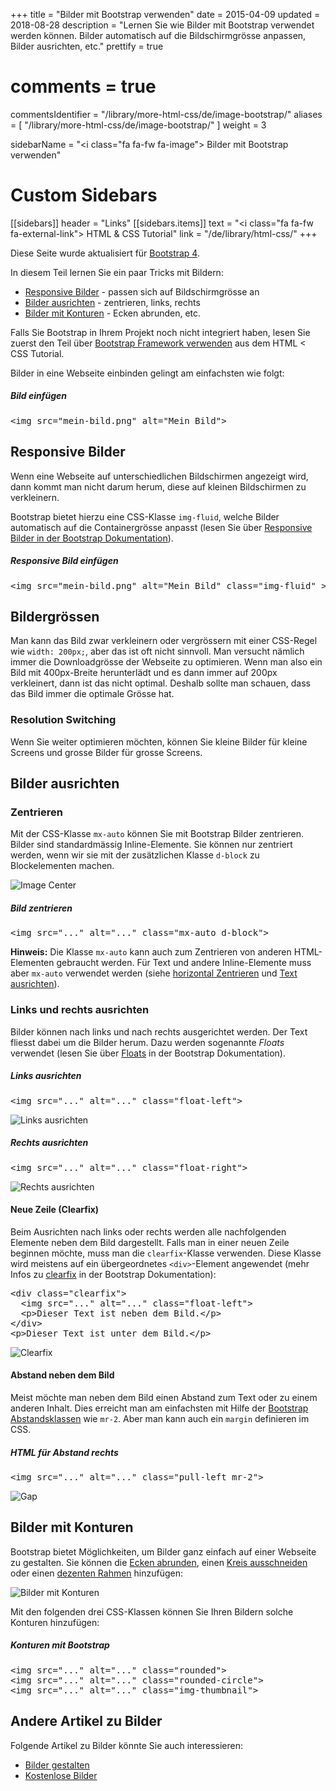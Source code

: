+++
title = "Bilder mit Bootstrap verwenden"
date = 2015-04-09
updated = 2018-08-28
description = "Lernen Sie wie Bilder mit Bootstrap verwendet werden können. Bilder automatisch auf die Bildschirmgrösse anpassen, Bilder ausrichten, etc."
prettify = true
# comments = true
commentsIdentifier = "/library/more-html-css/de/image-bootstrap/"
aliases = [ 
  "/library/more-html-css/de/image-bootstrap/" 
]
weight = 3

sidebarName = "<i class=\"fa fa-fw fa-image\"></i> Bilder mit Bootstrap verwenden"

# Custom Sidebars
[[sidebars]]
header = "Links"
[[sidebars.items]]
text = "<i class=\"fa fa-fw fa-external-link\"></i> HTML & CSS Tutorial"
link = "/de/library/html-css/"
+++

<div class="alert alert-info">
Diese Seite wurde aktualisiert für <a href="https://getbootstrap.com/" class="alert-link">Bootstrap 4</a>. 
</div>

In diesem Teil lernen Sie ein paar Tricks mit Bildern:

- [Responsive Bilder](#responsive-bilder) - passen sich auf Bildschirmgrösse an
- [Bilder ausrichten](#bilder-ausrichten) - zentrieren, links, rechts
- [Bilder mit Konturen](#bilder-mit-konturen) - Ecken abrunden, etc.

<div class="alert alert-warning">
Falls Sie Bootstrap in Ihrem Projekt noch nicht integriert haben, lesen Sie zuerst den Teil über <a href="/de/library/html-css/part7/" class="alert-link">Bootstrap Framework verwenden</a> aus dem HTML &lt; CSS Tutorial.
</div>

Bilder in eine Webseite einbinden gelingt am einfachsten wie folgt:

##### Bild einfügen

<pre class="prettyprint lang-html">
&lt;img src="mein-bild.png" alt="Mein Bild">
</pre>

## Responsive Bilder

Wenn eine Webseite auf unterschiedlichen Bildschirmen angezeigt wird, dann kommt man nicht darum herum, diese auf kleinen Bildschirmen zu verkleinern.

Bootstrap bietet hierzu eine CSS-Klasse `img-fluid`, welche Bilder automatisch auf die Containergrösse anpasst (lesen Sie über [Responsive Bilder in der Bootstrap Dokumentation](https://getbootstrap.com/docs/4.1/content/images/#responsive-images)).

##### Responsive Bild einfügen

<pre class="prettyprint lang-html">
&lt;img src="mein-bild.png" alt="Mein Bild" class="img-fluid" >
</pre>

## Bildergrössen

Man kann das Bild zwar verkleinern oder vergrössern mit einer CSS-Regel wie `width: 200px;`, aber das ist oft nicht sinnvoll. Man versucht nämlich immer die Downloadgrösse der Webseite zu optimieren. Wenn man also ein Bild mit 400px-Breite herunterlädt und es dann immer auf 200px verkleinert, dann ist das nicht optimal. Deshalb sollte man schauen, dass das Bild immer die optimale Grösse hat.

### Resolution Switching

Wenn Sie weiter optimieren möchten, können Sie kleine Bilder für kleine Screens und grosse Bilder für grosse Screens.

## Bilder ausrichten

### Zentrieren

Mit der CSS-Klasse `mx-auto` können Sie mit Bootstrap Bilder zentrieren. Bilder sind standardmässig Inline-Elemente. Sie können nur zentriert werden, wenn wir sie mit der zusätzlichen Klasse `d-block` zu Blockelementen machen.

![Image Center](center.png)

##### Bild zentrieren

<pre class="prettyprint lang-html">
&lt;img src="..." alt="..." class="mx-auto d-block">
</pre>

<div class="alert alert-info">
<strong>Hinweis:</strong> Die Klasse <code>mx-auto</code> kann auch zum Zentrieren von anderen HTML-Elementen gebraucht werden. Für Text und andere Inline-Elemente muss aber <code>mx-auto</code> verwendet werden (siehe <a href="https://getbootstrap.com/docs/4.1/utilities/spacing/#horizontal-centering" class="alert-link">horizontal Zentrieren</a> und <a class="alert-link" href="https://getbootstrap.com/docs/4.1/utilities/text/#text-alignment">Text ausrichten</a>).
</div>

### Links und rechts ausrichten

Bilder können nach links und nach rechts ausgerichtet werden. Der Text fliesst dabei um die Bilder herum. Dazu werden sogenannte _Floats_ verwendet (lesen Sie über [Floats](https://getbootstrap.com/docs/4.1/utilities/float/) in der Bootstrap Dokumentation).

##### Links ausrichten

<pre class="prettyprint lang-html">
&lt;img src="..." alt="..." class="float-left">
</pre>

![Links ausrichten](float-left.png)

##### Rechts ausrichten

<pre class="prettyprint lang-html">
&lt;img src="..." alt="..." class="float-right">
</pre>

![Rechts ausrichten](float-right.png)

#### Neue Zeile (Clearfix)

Beim Ausrichten nach links oder rechts werden alle nachfolgenden Elemente neben dem Bild dargestellt. Falls man in einer neuen Zeile beginnen möchte, muss man die `clearfix`-Klasse verwenden. Diese Klasse wird meistens auf ein übergeordnetes `<div>`-Element angewendet (mehr Infos zu [clearfix](https://getbootstrap.com/docs/4.1/utilities/clearfix/) in der Bootstrap Dokumentation):

<pre class="prettyprint lang-html">
&lt;div class="clearfix">
  &lt;img src="..." alt="..." class="float-left">
  &lt;p>Dieser Text ist neben dem Bild.&lt;/p>
&lt;/div>
&lt;p>Dieser Text ist unter dem Bild.&lt;/p>
</pre>

![Clearfix](clearfix.de.png)

#### Abstand neben dem Bild

Meist möchte man neben dem Bild einen Abstand zum Text oder zu einem anderen Inhalt. Dies erreicht man am einfachsten mit Hilfe der [Bootstrap Abstandsklassen](https://getbootstrap.com/docs/4.1/utilities/spacing/) wie `mr-2`. Aber man kann auch ein `margin` definieren im CSS.

##### HTML für Abstand rechts

<pre class="prettyprint lang-html">
&lt;img src="..." alt="..." class="pull-left mr-2">
</pre>

![Gap](margin.png)

## Bilder mit Konturen

Bootstrap bietet Möglichkeiten, um Bilder ganz einfach auf einer Webseite zu gestalten. Sie können die [Ecken abrunden](https://getbootstrap.com/docs/4.1/utilities/borders/#border-radius), einen [Kreis ausschneiden](https://getbootstrap.com/docs/4.1/utilities/borders/#border-radius) oder einen [dezenten Rahmen](https://getbootstrap.com/docs/4.1/content/images/#image-thumbnails) hinzufügen:

![Bilder mit Konturen](image-shapes.png)

Mit den folgenden drei CSS-Klassen können Sie Ihren Bildern solche Konturen hinzufügen:

##### Konturen mit Bootstrap

<pre class="prettyprint lang-html">
&lt;img src="..." alt="..." class="rounded">
&lt;img src="..." alt="..." class="rounded-circle">
&lt;img src="..." alt="..." class="img-thumbnail">
</pre>

## Andere Artikel zu Bilder

Folgende Artikel zu Bilder könnte Sie auch interessieren:

- [Bilder gestalten](/de/library/more-html-css/image-editing/)
- [Kostenlose Bilder](/de/library/more-html-css/image-sources/)
